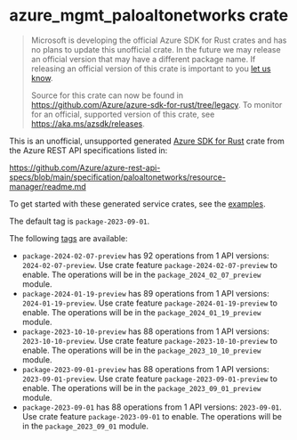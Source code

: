 # azure_mgmt_paloaltonetworks crate

> Microsoft is developing the official Azure SDK for Rust crates and has no plans to update this unofficial crate.
> In the future we may release an official version that may have a different package name.
> If releasing an official version of this crate is important to you [let us know](https://github.com/Azure/azure-sdk-for-rust/issues/new/choose).
>
> Source for this crate can now be found in <https://github.com/Azure/azure-sdk-for-rust/tree/legacy>.
> To monitor for an official, supported version of this crate, see <https://aka.ms/azsdk/releases>.

This is an unofficial, unsupported generated [Azure SDK for Rust](https://github.com/Azure/azure-sdk-for-rust/tree/legacy) crate from the Azure REST API specifications listed in:

https://github.com/Azure/azure-rest-api-specs/blob/main/specification/paloaltonetworks/resource-manager/readme.md

To get started with these generated service crates, see the [examples](https://github.com/Azure/azure-sdk-for-rust/blob/legacy/services/README.md#examples).

The default tag is `package-2023-09-01`.

The following [tags](https://github.com/Azure/azure-sdk-for-rust/blob/legacy/services/tags.md) are available:

- `package-2024-02-07-preview` has 92 operations from 1 API versions: `2024-02-07-preview`. Use crate feature `package-2024-02-07-preview` to enable. The operations will be in the `package_2024_02_07_preview` module.
- `package-2024-01-19-preview` has 89 operations from 1 API versions: `2024-01-19-preview`. Use crate feature `package-2024-01-19-preview` to enable. The operations will be in the `package_2024_01_19_preview` module.
- `package-2023-10-10-preview` has 88 operations from 1 API versions: `2023-10-10-preview`. Use crate feature `package-2023-10-10-preview` to enable. The operations will be in the `package_2023_10_10_preview` module.
- `package-2023-09-01-preview` has 88 operations from 1 API versions: `2023-09-01-preview`. Use crate feature `package-2023-09-01-preview` to enable. The operations will be in the `package_2023_09_01_preview` module.
- `package-2023-09-01` has 88 operations from 1 API versions: `2023-09-01`. Use crate feature `package-2023-09-01` to enable. The operations will be in the `package_2023_09_01` module.